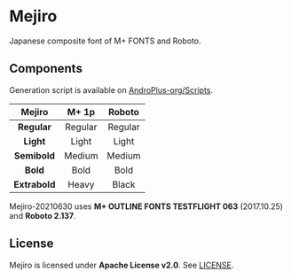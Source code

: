 # Mejiro

Japanese composite font of M+ FONTS and Roboto.

## Components

Generation script is available on [AndroPlus-org/Scripts](https://github.com/AndroPlus-org/Scripts).

| Mejiro | M+ 1p | Roboto
|:---:|:---:|:---:|
| **Regular** | Regular | Regular |
| **Light** | Light | Light |
| **Semibold** | Medium | Medium |
| **Bold** | Bold | Bold |
| **Extrabold** | Heavy | Black |

Mejiro-20210630 uses **M+ OUTLINE FONTS TESTFLIGHT 063** (2017.10.25) and **Roboto 2.137**.

## License

Mejiro is licensed under **Apache License v2.0**. See [LICENSE](LICENSE).
